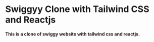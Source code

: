 # Swiggyy Clone with Tailwind CSS and Reactjs

#### This is a clone of swiggy website with tailwind css and reactjs.
